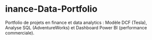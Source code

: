 # inance-Data-Portfolio
Portfolio de projets en finance et data analytics : Modèle DCF (Tesla), Analyse SQL (AdventureWorks) et Dashboard Power BI (performance commerciale).
